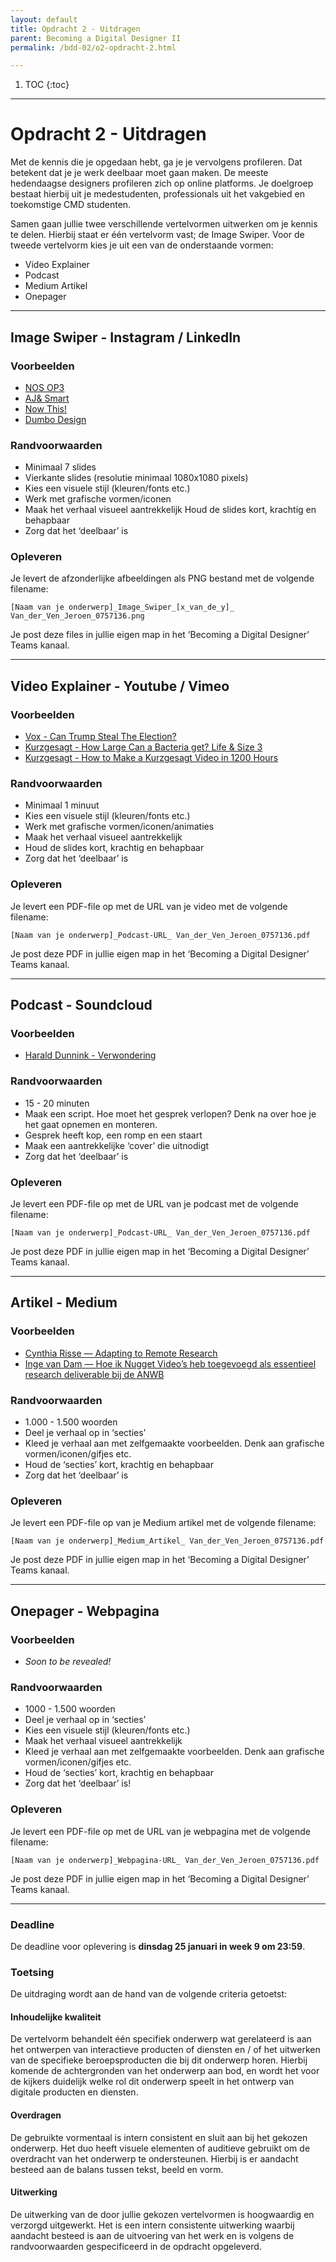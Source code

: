 ```yaml
---
layout: default
title: Opdracht 2 - Uitdragen
parent: Becoming a Digital Designer II
permalink: /bdd-02/o2-opdracht-2.html

---
```


1. TOC
{:toc}

---

# Opdracht 2 - Uitdragen

Met de kennis die je opgedaan hebt, ga je je vervolgens profileren. Dat betekent dat je je werk deelbaar moet gaan maken. De meeste hedendaagse designers profileren zich op online platforms. Je doelgroep bestaat hierbij uit je medestudenten, professionals uit het vakgebied en toekomstige CMD studenten.

Samen gaan jullie twee verschillende vertelvormen uitwerken om je kennis te delen. Hierbij staat er één vertelvorm vast; de Image Swiper. Voor de tweede vertelvorm kies je uit een van de onderstaande vormen:
- Video Explainer
- Podcast
- Medium Artikel
- Onepager

---

## Image Swiper - Instagram / LinkedIn

### Voorbeelden
- [NOS OP3](https://www.instagram.com/nosop3/)
- [AJ& Smart](https://www.instagram.com/ajsmartdesign/)
- [Now This!](https://www.instagram.com/nowthisnews/?hl=en)
- [Dumbo Design](https://www.instagram.com/dumbo.design/)

### Randvoorwaarden
- Minimaal 7 slides
- Vierkante slides (resolutie minimaal 1080x1080 pixels)
- Kies een visuele stijl (kleuren/fonts etc.)
- Werk met grafische vormen/iconen
- Maak het verhaal visueel aantrekkelijk Houd de slides kort, krachtig en behapbaar
- Zorg dat het ‘deelbaar’ is

### Opleveren 

Je levert de afzonderlijke afbeeldingen als PNG bestand met de volgende filename:

`[Naam van je onderwerp]_Image_Swiper_[x_van_de_y]_ Van_der_Ven_Jeroen_0757136.png`

Je post deze files in jullie eigen map in het ‘Becoming a Digital Designer’ Teams kanaal.

---

## Video Explainer - Youtube / Vimeo

### Voorbeelden
- [Vox - Can Trump Steal The Election?](https://www.youtube.com/watch?v=4Rnb0j-bNmM)
- [Kurzgesagt - How Large Can a Bacteria get? Life & Size 3](https://www.youtube.com/watch?v=E1KkQrFEl2I)
- [Kurzgesagt - How to Make a Kurzgesagt Video in 1200 Hours](https://www.youtube.com/watch?v=uFk0mgljtns)

### Randvoorwaarden
- Minimaal 1 minuut
- Kies een visuele stijl (kleuren/fonts etc.)
- Werk met grafische vormen/iconen/animaties
- Maak het verhaal visueel aantrekkelijk
- Houd de slides kort, krachtig en behapbaar
- Zorg dat het ‘deelbaar’ is

### Opleveren 
Je levert een PDF-file op met de URL van je video met de volgende filename:

`[Naam van je onderwerp]_Podcast-URL_ Van_der_Ven_Jeroen_0757136.pdf`

Je post deze PDF in jullie eigen map in het ‘Becoming a Digital Designer’ Teams kanaal.

---

## Podcast - Soundcloud 

### Voorbeelden
- [Harald Dunnink - Verwondering](https://www.verwondering.com/)

### Randvoorwaarden
- 15 - 20 minuten
- Maak een script. Hoe moet het gesprek verlopen? Denk na over hoe je het gaat opnemen en monteren.
- Gesprek heeft kop, een romp en een staart
- Maak een aantrekkelijke ‘cover’ die uitnodigt
- Zorg dat het ‘deelbaar’ is

### Opleveren 
Je levert een PDF-file op met de URL van je podcast met de volgende filename:

`[Naam van je onderwerp]_Podcast-URL_ Van_der_Ven_Jeroen_0757136.pdf`

Je post deze PDF in jullie eigen map in het ‘Becoming a Digital Designer’ Teams kanaal.

---

## Artikel - Medium

### Voorbeelden
- [Cynthia Risse — Adapting to Remote Research](https://uxdesign.cc/adapting-to-remote-research-fa84b13bc9ab)
- [Inge van Dam — Hoe ik Nugget Video’s heb toegevoegd als essentieel research deliverable bij de ANWB](https://medium.com/@inge_75566/hoe-ik-nugget-videos-heb-toegevoegd-als-essenti%C3%ABle-research-deliverable-bij-de-anwb-8a6d864c2739)

### Randvoorwaarden
- 1.000 - 1.500 woorden
- Deel je verhaal op in ‘secties’
- Kleed je verhaal aan met zelfgemaakte voorbeelden. Denk aan grafische vormen/iconen/gifjes etc.
- Houd de ‘secties’ kort, krachtig en behapbaar
- Zorg dat het ‘deelbaar’ is

### Opleveren 
Je levert een PDF-file op van je Medium artikel met de volgende filename:

`[Naam van je onderwerp]_Medium_Artikel_ Van_der_Ven_Jeroen_0757136.pdf`

Je post deze PDF in jullie eigen map in het ‘Becoming a Digital Designer’ Teams kanaal.

---

## Onepager - Webpagina

### Voorbeelden
- *Soon to be revealed!*

### Randvoorwaarden
- 1000 - 1.500 woorden
- Deel je verhaal op in ‘secties’
- Kies een visuele stijl (kleuren/fonts etc.)
- Maak het verhaal visueel aantrekkelijk
- Kleed je verhaal aan met zelfgemaakte voorbeelden. Denk aan grafische vormen/iconen/gifjes etc.
- Houd de ‘secties’ kort, krachtig en behapbaar
- Zorg dat het ‘deelbaar’ is!

### Opleveren 
Je levert een PDF-file op met de URL van je webpagina met de volgende filename:

`[Naam van je onderwerp]_Webpagina-URL_ Van_der_Ven_Jeroen_0757136.pdf`

Je post deze PDF in jullie eigen map in het ‘Becoming a Digital Designer’ Teams kanaal.

---

### Deadline
De deadline voor oplevering is **dinsdag 25 januari in week 9 om 23:59**.

### Toetsing
De uitdraging wordt aan de hand van de volgende criteria getoetst: 

#### Inhoudelijke kwaliteit
De vertelvorm behandelt één specifiek onderwerp wat gerelateerd is aan het ontwerpen van interactieve producten of diensten en / of het uitwerken van de specifieke beroepsproducten die bij dit onderwerp horen. Hierbij komende de achtergronden van het onderwerp aan bod, en wordt het voor de kijkers duidelijk welke rol dit onderwerp speelt in het ontwerp van digitale producten en diensten.

#### Overdragen
De gebruikte vormentaal is intern consistent en sluit aan bij het gekozen onderwerp. Het duo heeft visuele elementen of auditieve gebruikt om de overdracht van het onderwerp te ondersteunen. Hierbij is er aandacht besteed aan de balans tussen tekst, beeld en vorm.

#### Uitwerking
De uitwerking van de door jullie gekozen vertelvormen is hoogwaardig en verzorgd uitgewerkt. Het is een intern consistente uitwerking waarbij aandacht besteed is aan de uitvoering van het werk en is volgens de randvoorwaarden gespecificeerd in de opdracht opgeleverd.
